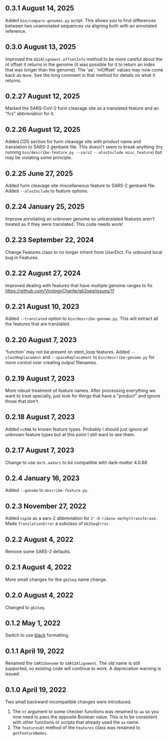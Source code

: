 ## 0.3.1 August 14, 2025

Added `bin/compare-genomes.py` script. This allows you to find differences
between two unannotated sequences via aligning both with an annotated
reference.

## 0.3.0 August 13, 2025

Improved the `Gb2Alignment.offsetInfo` method to be more careful about the nt
offset it returns in the genome (it was possible for it to return an index
that was longer than the genome). The 'aa', 'ntOffset' values may now come
back as `None`. See the long comment in that method for details on what it
returns.

## 0.2.27 August 12, 2025

Marked the SARS-CoV-2 furin cleavage site as a translated feature and an "fcs"
abbreviation for it.

## 0.2.26 August 12, 2025

Added CDS section for furin cleavage site with product name and translation
to SARS-2 genbank file. This doesn't seem to break anything (try running
`bin/describe-feature.py --sars2 --alsoInclude misc_feature`) but may be
violating some principle.

## 0.2.25 June 27, 2025

Added furin cleavage site miscellaneous feature to SARS-2 genbank file. Added
`--alsoInclude` to feature options.

## 0.2.24 January 25, 2025

Improve annotating an unknown genome so untranslated features aren't treated
as if they were translated. This code needs work!

## 0.2.23 September 22, 2024

Change Features class to no longer inherit from UserDict. Fix unbound local bug in Features.

## 0.2.22 August 27, 2024

Improved dealing with features that have multiple genome ranges to fix
https://github.com/VirologyCharite/gb2seq/issues/11

## 0.2.21 August 10, 2023
Added `--translated` option to `bin/describe-genome.py`.
This will extract all the features that are translated.

## 0.2.20 August 7, 2023

'function' may not be present on stem_loop features. Added
`--slashReplacement` and `--spaceReplacement` to `bin/describe-genome.py`
for more control over creating output filenames.

## 0.2.19 August 7, 2023

More robust treatment of feature names. After processing everything we want
to treat specially, just look for things that have a "product" and ignore
those that don't.

## 0.2.18 August 7, 2023

Added `ncRNA` to known feature types. Probably I should just ignore all
unknown feature types but at this point I still want to see them.

## 0.2.17 August 7, 2023

Change to use `dark.aaVars` to be compatible with dark-matter 4.0.68

## 0.2.4 January 16, 2023

Added `--genome` to `describe-feature.py`.

## 0.2.3 November 27, 2022

Added `nsp16` as a sars-2 abbreviation for `2'-O-ribose
methyltransferase`. Made `TranslationError` a subclass of `Gb2SeqError`.

## 0.2.2 August 4, 2022

Remove some SARS-2 defaults.

## 0.2.1 August 4, 2022

More small changes for the `gb2seq` name change.

## 0.2.0 August 4, 2022

Changed to `gb2seq`.

## 0.1.2 May 1, 2022

Switch to use [black](https://black.readthedocs.io/en/stable/index.html) formatting.

## 0.1.1 April 19, 2022

Renamed the `SARS2Genome` to `SARS2Alignment`. The old name is still
supported, so existing code will continue to work. A deprecation warning is
issued.

## 0.1.0 April 19, 2022

Two small backward-incompatible changes were introduced.

1. The `nt` argument to some checker functions was renamed to `aa` so you
   now need to pass the opposite Boolean value. This is to be consistent
   with other functions or scripts that already used the `aa` name.
1. The `featuresAt` method of the `Features` class was renamed to
   `getFeatureNames`.
